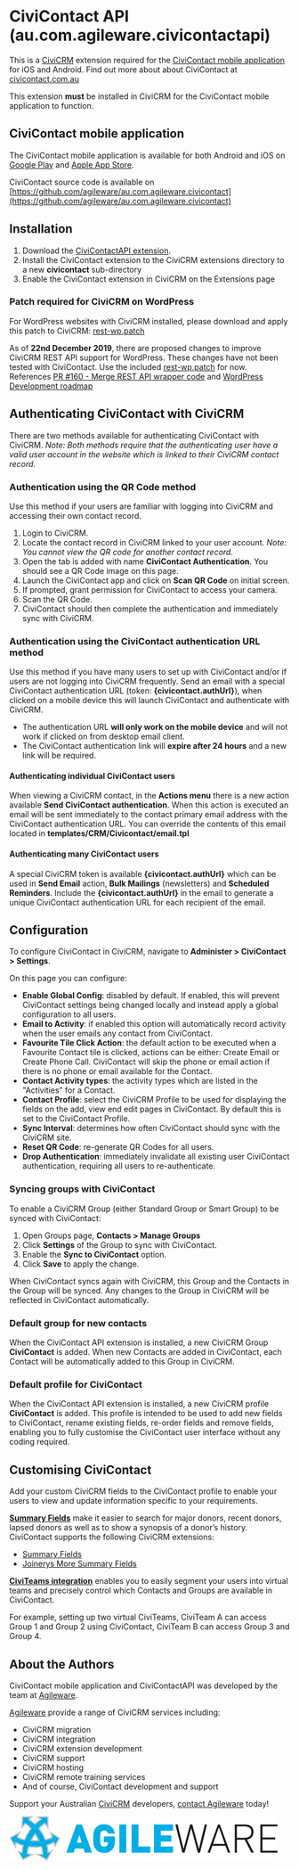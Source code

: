 # CiviContact API (au.com.agileware.civicontactapi)

This is a [CiviCRM](https://civicrm.org) extension required for the [CiviContact mobile application](https://civicontact.com.au) for iOS and Android. Find out more about about CiviContact at [civicontact.com.au](https://civicontact.com.au)

This extension **must** be installed in CiviCRM for the CiviContact mobile application to function.

## CiviContact mobile application 

The CiviContact mobile application is available for both Android and iOS on [Google Play](https://play.google.com./store/apps/details?id=au.com.agileware.civicontact) and [Apple App Store](https://www.apple.com/itunes/).

CiviContact source code is available on [https://github.com/agileware/au.com.agileware.civicontact](https://github.com/agileware/au.com.agileware.civicontact)

## Installation
1. Download the [CiviContactAPI extension](https://github.com/agileware/au.com.agileware.civicontactapi/archive/master.zip).
2. Install the CiviContact extension to the CiviCRM extensions directory to a new **civicontact** sub-directory
3. Enable the CiviContact extension in CiviCRM on the Extensions page

### Patch required for CiviCRM on WordPress 

For WordPress websites with CiviCRM installed, please download and apply this patch to CiviCRM: [rest-wp.patch](rest-wp.patch)

As of **22nd December 2019**, there are proposed changes to improve CiviCRM REST API support for WordPress. These changes have not been tested with CiviContact. Use the included [rest-wp.patch](rest-wp.patch) for now. References 
[PR #160 - Merge REST API wrapper code](https://github.com/civicrm/civicrm-wordpress/pull/160) and [WordPress Development roadmap
](https://lab.civicrm.org/dev/wordpress/issues/20#civicrm-rest-api)
 
## Authenticating CiviContact with CiviCRM

There are two methods available for authenticating CiviContact with CiviCRM. _Note: Both methods require that the authenticating user have a valid user account in the website which is linked to their CiviCRM contact record._

### Authentication using the QR Code method

Use this method if your users are familiar with logging into CiviCRM and accessing their own contact record.

1. Login to CiviCRM.
2. Locate the contact record in CiviCRM linked to your user account. _Note: You cannot view the QR code for another contact record._
3. Open the tab is added with name **CiviContact Authentication**. You should see a QR Code image on this page.
4. Launch the CiviContact app and click on **Scan QR Code** on initial screen.
5. If prompted, grant permission for CiviContact to access your camera.
6. Scan the QR Code.
7. CiviContact should then complete the authentication and immediately sync with CiviCRM.

### Authentication using the CiviContact authentication URL method

Use this method if you have many users to set up with CiviContact and/or if users are not logging into CiviCRM frequently. Send an email with a special CiviContact authentication URL (token: **{civicontact.authUrl}**), when clicked on a mobile device this will launch CiviContact and authenticate with CiviCRM.
* The authentication URL **will only work on the mobile device** and will not work if clicked on from desktop email client.
* The CiviContact authentication link will **expire after 24 hours** and a new link will be required. 

#### Authenticating individual CiviContact users

When viewing a CiviCRM contact, in the **Actions menu** there is a new action available **Send CiviContact authentication**.
When this action is executed an email will be sent immediately to the contact primary email address with the CiviContact authentication URL.
You can override the contents of this email located in **templates/CRM/Civicontact/email.tpl**

#### Authenticating many CiviContact users

A special CiviCRM token is available **{civicontact.authUrl}** which can be used in **Send Email** action, **Bulk Mailings** (newsletters) and **Scheduled Reminders**.
Include the **{civicontact.authUrl}** in the email to generate a unique CiviContact authentication URL for each recipient of the email.

## Configuration

To configure CiviContact in CiviCRM, navigate to **Administer > CiviContact > Settings**.

On this page you can configure:
* **Enable Global Config**: disabled by default. If enabled, this will prevent CiviContact settings being changed locally and instead apply a global configuration to all users.
* **Email to Activity**: if enabled this option will automatically record activity when the user emails any contact from CiviContact.
* **Favourite Tile Click Action**: the default action to be executed when a Favourite Contact tile is clicked, actions can be either: Create Email or Create Phone Call. CiviContact will skip the phone or email action if there is no phone or email available for the Contact.
* **Contact Activity types**: the activity types which are listed in the "Activities" for a Contact.
* **Contact Profile**: select the CiviCRM Profile to be used for displaying the fields on the add, view end edit pages in CiviContact. By default this is set to the CiviContact Profile.
* **Sync Interval**: determines how often CiviContact should sync with the CiviCRM site.
* **Reset QR Code**: re-generate QR Codes for all users.
* **Drop Authentication**: immediately invalidate all existing user CiviContact authentication, requiring all users to re-authenticate. 

### Syncing groups with CiviContact

To enable a CiviCRM Group (either Standard Group or Smart Group) to be synced with CiviContact:
1. Open Groups page, **Contacts > Manage Groups**
2. Click **Settings** of the Group to sync with CiviContact.
3. Enable the **Sync to CiviContact** option.
4. Click **Save** to apply the change.

When CiviContact syncs again with CiviCRM, this Group and the Contacts in the Group will be synced.
Any changes to the Group in CiviCRM will be reflected in CiviContact automatically.

### Default group for new contacts

When the CiviContact API extension is installed, a new CiviCRM Group **CiviContact** is added. When new Contacts are added in CiviContact, each Contact will be automatically added to this Group in CiviCRM.

### Default profile for CiviContact

When the CiviContact API extension is installed, a new CiviCRM profile **CiviContact** is added.
This profile is intended to be used to add new fields to CiviContact, rename existing fields, re-order fields and remove fields, enabling you to fully customise the CiviContact user interface without any coding required.

## Customising CiviContact

Add your custom CiviCRM fields to the CiviContact profile to enable your users to view and update information specific to your requirements.

**[Summary Fields](https://civicrm.org/extensions/summary-fields)** make it easier to search for major donors, recent donors, lapsed donors as well as to show a synopsis of a donor’s history. CiviContact supports the following CiviCRM extensions:
* [Summary Fields](https://civicrm.org/extensions/summary-fields)
* [Joinerys More Summary Fields](https://civicrm.org/extensions/joinerys-more-summary-fields)

**[CiviTeams integration](https://github.com/agileware/au.com.agileware.civiteams)** enables you to easily segment your users into virtual teams and precisely control which Contacts and Groups are available in CiviContact.

For example, setting up two virtual CiviTeams, CiviTeam A can access Group 1 and Group 2 using CiviContact, CiviTeam B can access Group 3 and Group 4.

## About the Authors

CiviContact mobile application and CiviContactAPI was developed by the team at [Agileware](https://agileware.com.au).

[Agileware](https://agileware.com.au) provide a range of CiviCRM services including:

  * CiviCRM migration
  * CiviCRM integration
  * CiviCRM extension development
  * CiviCRM support
  * CiviCRM hosting
  * CiviCRM remote training services
  * And of course, CiviContact development and support

Support your Australian [CiviCRM](https://civicrm.org) developers, [contact Agileware](https://agileware.com.au/contact) today!

![Agileware](logo/agileware-logo.png)